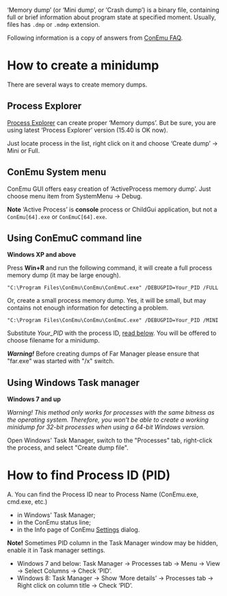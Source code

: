 ﻿‘Memory dump’ (or ‘Mini dump’, or ‘Crash dump’) is a binary file, containing full or brief information about program state at specified moment.
Usually, files has `.dmp` or `.mdmp` extension.

Following information is a copy of answers from [ConEmu FAQ](http://conemu.github.io/en/ConEmuFAQ.html).

# How to create a minidump #

There are several ways to create memory dumps.

## Process Explorer ##
[Process Explorer](ProcessExplorer.md) can create proper ‘Memory dumps’.
But be sure, you are using latest ‘Process Explorer’ version (15.40 is OK now).

Just locate process in the list, right click on it and choose ‘Create dump’ -> Mini or Full.

## ConEmu System menu ##
ConEmu GUI offers easy creation of ‘ActiveProcess memory dump’. Just choose menu item
from SystemMenu -> Debug.

**Note** ‘Active Process’ is **console** process or ChildGui application, but not a `ConEmu[64].exe` or `ConEmuC[64].exe`.

## Using ConEmuC command line ##
**Windows XP and above**

Press **Win+R** and run the following command, it will create a full process memory dump (it may be large enough).
```
"C:\Program Files\ConEmu\ConEmu\ConEmuC.exe" /DEBUGPID=Your_PID /FULL
```

Or, create a small process memory dump. Yes, it will be small, but may contains not enough information for detecting a problem.
```
"C:\Program Files\ConEmu\ConEmu\ConEmuC.exe" /DEBUGPID=Your_PID /MINI
```

Substitute _Your\_PID_ with the process ID, [read below](MiniDump#How_to_find_Process_ID_(PID).md).
You will be offered to choose filename for a minidump.

_**Warning!**_ Before creating dumps of Far Manager please ensure that "far.exe" was started with "/x" switch.

## Using Windows Task manager ##
**Windows 7 and up**

_Warning! This method only works for processes with the same bitness as the operating system.
Therefore, you won't be able to create a working minidump for 32-bit processes when using a 64-bit Windows version._

Open Windows' Task Manager, switch to the "Processes" tab, right-click the process, and select "Create dump file".

# How to find Process ID (PID) #
A. You can find the Process ID near to Process Name (ConEmu.exe, cmd.exe, etc.)
  * in Windows' Task Manager;
  * in the ConEmu status line;
  * in the Info page of ConEmu [Settings](Settings#Info.md) dialog.

**Note!** Sometimes PID column in the Task Manager window may be hidden, enable it in Task manager settings.
  * Windows 7 and below: Task Manager -> Processes tab -> Menu -> View -> Select Columns -> Check ‘PID’.
  * Windows 8: Task Manager -> Show ‘More details’ -> Processes tab -> Right click on column title -> Check ‘PID’.